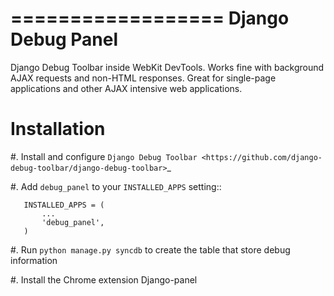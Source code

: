 ==================
Django Debug Panel
==================

Django Debug Toolbar inside WebKit DevTools. Works fine with background AJAX requests and non-HTML responses.
Great for single-page applications and other AJAX intensive web applications.

Installation
============

#. Install and configure `Django Debug Toolbar <https://github.com/django-debug-toolbar/django-debug-toolbar>`_

#. Add ``debug_panel`` to your ``INSTALLED_APPS`` setting::

       INSTALLED_APPS = (
           ...
           'debug_panel',
       )

#. Run ``python manage.py syncdb`` to create the table that store debug information

#. Install the Chrome extension Django-panel